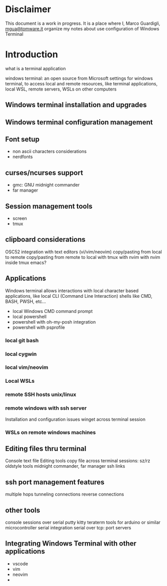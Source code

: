 # Disclaimer
This document is a work in progress. It is a place where I, Marco Guardigli, mgua@tomware.it organize my notes about use configuration of Windows Terminal


# Introduction
what is a terminal application

windows terminal: an open source from Microsoft
settings for windows terminal, to access local and remote resources, like terminal applications, local WSL, remote servers, WSLs on other computers


## Windows terminal installation and upgrades


## Windows terminal configuration management


## Font setup
- non ascii characters considerations
- nerdfonts

## curses/ncurses support
- gmc: GNU midnight commander
- far manager

## Session management tools
- screen
- tmux


## clipboard considerations
OSC52
integration with text editors (vi/vim/neovim)
copy/pasting from local to remote
copy/pasting from remote to local
with tmux
with nvim
with nvim inside tmux
emacs?


## Applications
Windows terminal allows interactions with local character based applications, like local CLI (Command Line Interaction) shells like CMD, BASH, PWSH, etc...
- local Windows CMD command prompt
- local powershell
- powershell with oh-my-posh integration
- powershell with psprofile

### local git bash

### local cygwin

### local vim/neovim

### Local WSLs

### remote SSH hosts unix/linux

### remote windows with ssh server
Installation and configuration issues
winget across terminal session


### WSLs on remote windows machines


## Editing files thru terminal
Console text file Editing tools
copy file across terminal sessions: sz/rz oldstyle tools
midnight commander, far manager
ssh links


## ssh port management features
multiple hops
tunneling connections
reverse connections



## other tools
console sessions over serial
putty
kitty
teraterm
tools for arduino or similar microcontroller serial integration
serial over tcp: port servers

## Integrating Windows Terminal with other applications
- vscode
- vim
- neovim
- 

